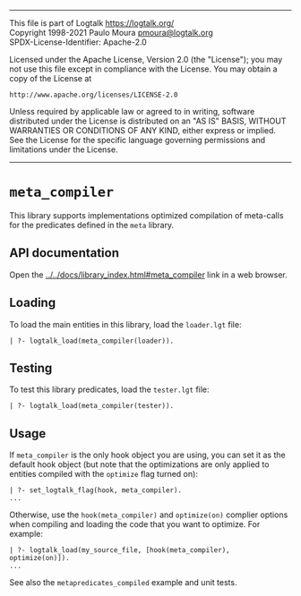 ________________________________________________________________________

This file is part of Logtalk <https://logtalk.org/>  
Copyright 1998-2021 Paulo Moura <pmoura@logtalk.org>  
SPDX-License-Identifier: Apache-2.0

Licensed under the Apache License, Version 2.0 (the "License");
you may not use this file except in compliance with the License.
You may obtain a copy of the License at

    http://www.apache.org/licenses/LICENSE-2.0

Unless required by applicable law or agreed to in writing, software
distributed under the License is distributed on an "AS IS" BASIS,
WITHOUT WARRANTIES OR CONDITIONS OF ANY KIND, either express or implied.
See the License for the specific language governing permissions and
limitations under the License.
________________________________________________________________________


`meta_compiler`
===============

This library supports implementations optimized compilation of meta-calls
for the predicates defined in the `meta` library. 


API documentation
-----------------

Open the [../../docs/library_index.html#meta_compiler](../../docs/library_index.html#meta_compiler)
link in a web browser.


Loading
-------

To load the main entities in this library, load the `loader.lgt` file:

	| ?- logtalk_load(meta_compiler(loader)).


Testing
-------

To test this library predicates, load the `tester.lgt` file:

	| ?- logtalk_load(meta_compiler(tester)).


Usage
-----

If `meta_compiler` is the only hook object you are using, you can set it as
the default hook object (but note that the optimizations are only applied
to entities compiled with the `optimize` flag turned on):

	| ?- set_logtalk_flag(hook, meta_compiler).
	...

Otherwise, use the `hook(meta_compiler)` and `optimize(on)` complier options
when compiling and loading the code that you want to optimize. For example:

	| ?- logtalk_load(my_source_file, [hook(meta_compiler), optimize(on)]).
	...


See also the `metapredicates_compiled` example and unit tests.
